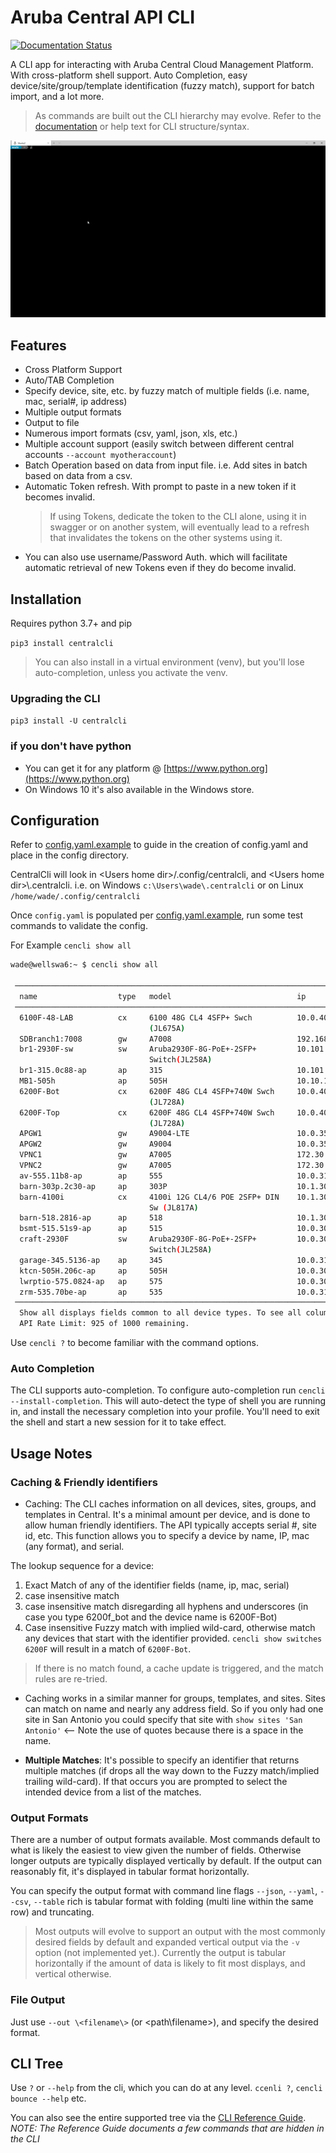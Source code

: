 # Aruba Central API CLI

[![Documentation Status](https://readthedocs.org/projects/central-api-cli/badge/?version=latest)](https://central-api-cli.readthedocs.io/en/latest/?badge=latest)

A CLI app for interacting with Aruba Central Cloud Management Platform. With cross-platform shell support. Auto Completion, easy device/site/group/template identification (fuzzy match), support for batch import, and a lot more.

  > As commands are built out the CLI hierarchy may evolve.  Refer to the [documentation](https://central-api-cli.readthedocs.org) or help text for CLI structure/syntax.

![centralcli Animated Demo](https://raw.githubusercontent.com/Pack3tL0ss/central-api-cli/master/docs/img/cencli-demo.gif)

## Features

- Cross Platform Support
- Auto/TAB Completion
- Specify device, site, etc. by fuzzy match of multiple fields (i.e. name, mac, serial#, ip address)
- Multiple output formats
- Output to file
- Numerous import formats (csv, yaml, json, xls, etc.)
- Multiple account support (easily switch between different central accounts `--account myotheraccount`)
- Batch Operation based on data from input file.  i.e. Add sites in batch based on data from a csv.
- Automatic Token refresh.  With prompt to paste in a new token if it becomes invalid.
  > If using Tokens, dedicate the token to the CLI alone, using it in swagger or on another system, will eventually lead to a refresh that invalidates the tokens on the other systems using it.
- You can also use username/Password Auth. which will facilitate automatic retrieval of new Tokens even if they do become invalid.

## Installation

Requires python 3.7+ and pip

`pip3 install centralcli`

> You can also install in a virtual environment (venv), but you'll lose auto-completion, unless you activate the venv.

### Upgrading the CLI

`pip3 install -U centralcli`

### if you don't have python

- You can get it for any platform @ [https://www.python.org](https://www.python.org)
- On Windows 10 it's also available in the Windows store.

## Configuration

Refer to [config.yaml.example](https://github.com/Pack3tL0ss/central-api-cli/blob/master/config/config.yaml.example) to guide in the creation of config.yaml and place in the config directory.

CentralCli will look in \<Users home dir\>/.config/centralcli, and \<Users home dir\>\\.centralcli.
i.e. on Windows `c:\Users\wade\.centralcli` or on Linux `/home/wade/.config/centralcli`

Once `config.yaml` is populated per [config.yaml.example](config/config.yaml.example), run some test commands to validate the config.

For Example `cencli show all`

```bash
wade@wellswa6:~ $ cencli show all
                                                                                       All Devices
 ─────────────────────────────────────────────────────────────────────────────────────────────────────────────────────────────────────────────────────────────────────────────────────
  name                  type   model                            ip                mac                 serial       group          site             labels        version       status
 ─────────────────────────────────────────────────────────────────────────────────────────────────────────────────────────────────────────────────────────────────────────────────────
  6100F-48-LAB          cx     6100 48G CL4 4SFP+ Swch          10.0.40.11        --redacted--   --redacted--    WadeLab8x                                     10.08.1010       Down
                               (JL675A)
  SDBranch1:7008        gw     A7008                            192.168.240.101   --redacted--   --redacted--    Branch1        Antigua          Branch View   10.3.0.0_82528   Up
  br1-2930F-sw          sw     Aruba2930F-8G-PoE+-2SFP+         10.101.5.4        --redacted--   --redacted--    Branch1        Antigua          Branch View   16.11.0002       Up
                               Switch(JL258A)
  br1-315.0c88-ap       ap     315                              10.101.6.200      --redacted--   --redacted--    Branch1        Antigua          Branch View   10.3.0.0_82528   Up
  MB1-505h              ap     505H                             10.10.1.101       --redacted--   --redacted--    MicroBranch1   Champions Hill                 10.3.0.0_82528   Up
  6200F-Bot             cx     6200F 48G CL4 4SFP+740W Swch     10.0.40.16        --redacted--   --redacted--    WadeLab8x      Pommore                        10.08.1010       Down
                               (JL728A)
  6200F-Top             cx     6200F 48G CL4 4SFP+740W Swch     10.0.40.6         --redacted--   --redacted--    WadeLab8x      Pommore                        10.08.1010       Down
                               (JL728A)
  APGW1                 gw     A9004-LTE                        10.0.35.10        --redacted--   --redacted--    WLNET          WadeLab                        10.3.0.0_82528   Up
  APGW2                 gw     A9004                            10.0.35.20        --redacted--   --redacted--    WLNET          WadeLab                        10.3.0.0_82528   Up
  VPNC1                 gw     A7005                            172.30.0.242      --redacted--   --redacted--    VPNC           WadeLab          Branch View   10.3.0.0_82528   Up
  VPNC2                 gw     A7005                            172.30.0.243      --redacted--   --redacted--    VPNC           WadeLab          Branch View   10.3.0.0_82528   Up
  av-555.11b8-ap        ap     555                              10.0.31.155       --redacted--   --redacted--    WLNET          WadeLab                        10.3.0.0_82463   Down
  barn-303p.2c30-ap     ap     303P                             10.1.30.151       --redacted--   --redacted--    WLNET          WadeLab                        10.3.0.0_82528   Up
  barn-4100i            cx     4100i 12G CL4/6 POE 2SFP+ DIN    10.1.30.152       --redacted--   --redacted--    WadeLab        WadeLab                        10.08.1010       Up
                               Sw (JL817A)
  barn-518.2816-ap      ap     518                              10.1.30.101       --redacted--   --redacted--    WLNET          WadeLab                        10.3.0.0_82528   Up
  bsmt-515.51s9-ap      ap     515                              10.0.30.233       --redacted--   --redacted--    WLNET          WadeLab                        10.3.0.0_82463   Down
  craft-2930F           sw     Aruba2930F-8G-PoE+-2SFP+         10.0.30.5         --redacted--   --redacted--    WadeLab        WadeLab                        16.11.0002       Up
                               Switch(JL258A)
  garage-345.5136-ap    ap     345                              10.0.31.148       --redacted--   --redacted--    WLNET          WadeLab                        10.3.0.0_82463   Down
  ktcn-505H.206c-ap     ap     505H                             10.0.30.212       --redacted--   --redacted--    WLNET          WadeLab                        10.3.0.0_82463   Down
  lwrptio-575.0824-ap   ap     575                              10.0.30.219       --redacted--   --redacted--    WLNET          WadeLab                        10.3.0.0_82463   Down
  zrm-535.70be-ap       ap     535                              10.0.31.101       --redacted--   --redacted--    WLNET          WadeLab                        10.3.0.0_82463   Down
 ─────────────────────────────────────────────────────────────────────────────────────────────────────────────────────────────────────────────────────────────────────────────────────
  Show all displays fields common to all device types. To see all columns for a given device type use show <DEVICE TYPE>
  API Rate Limit: 925 of 1000 remaining.

```

Use `cencli ?` to become familiar with the command options.

### Auto Completion

The CLI supports auto-completion.  To configure auto-completion run `cencli --install-completion`.  This will auto-detect the type of shell you are running in, and install the necessary completion into your profile.  You'll need to exit the shell and start a new session for it to take effect.

## Usage Notes

### Caching & Friendly identifiers

- Caching: The CLI caches information on all devices, sites, groups, and templates in Central.  It's a minimal amount per device, and is done to allow human friendly identifiers.  The API typically accepts serial #, site id, etc.  This function allows you to specify a device by name, IP, mac (any format), and serial.

The lookup sequence for a device:

  1. Exact Match of any of the identifier fields (name, ip, mac, serial)
  2. case insensitive match
  3. case insensitive match disregarding all hyphens and underscores (in case you type 6200f_bot and the device name is 6200F-Bot)
  4. Case insensitive Fuzzy match with implied wild-card, otherwise match any devices that start with the identifier provided. `cencli show switches 6200F` will result in a match of `6200F-Bot`.

> If there is no match found, a cache update is triggered, and the match rules are re-tried.

- Caching works in a similar manner for groups, templates, and sites.  Sites can match on name and nearly any address field.  So if you only had one site in San Antonio you could specify that site with `show sites 'San Antonio'`  \<-- Note the use of quotes because there is a space in the name.

- **Multiple Matches**:  It's possible to specify an identifier that returns multiple matches (if drops all the way down to the Fuzzy match/implied trailing wild-card).  If that occurs you are prompted to select the intended device from a list of the matches.

### Output Formats

There are a number of output formats available.  Most commands default to what is likely the easiest to view given the number of fields.  Otherwise longer outputs are typically displayed vertically by default.  If the output can reasonably fit, it's displayed in tabular format horizontally.

You can specify the output format with command line flags `--json`, `--yaml`, `--csv`, `--table`  rich is tabular format with folding (multi line within the same row) and truncating.

> Most outputs will evolve to support an output with the most commonly desired fields by default and expanded vertical output via the `-v` option (not implemented yet.).  Currently the output is tabular horizontally if the amount of data is likely to fit most displays, and vertical otherwise.

### File Output

Just use `--out \<filename\>` (or \<path\\filename\>), and specify the desired format.

## CLI Tree

Use `?` or `--help` from the cli, which you can do at any level.  `ccenli ?`, `cencli bounce --help` etc.

You can also see the entire supported tree via the [CLI Reference Guide](https://central-api-cli.readthedocs.io/en/latest/cli.html).
*NOTE: The Reference Guide documents a few commands that are hidden in the CLI*
